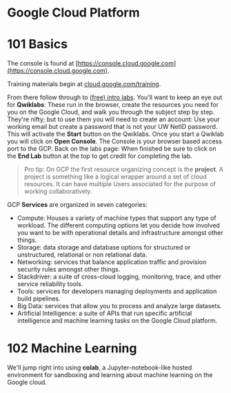 # Google Cloud Platform

# 101 Basics

The console is found at [https://console.cloud.google.com](https://console.cloud.google.com). 

Training materials begin at [cloud.google.com/training](https://cloud.google.com/training/).

From there follow through to [(free) intro labs](https://cloud.google.com/training/free-labs/).
You'll want to keep an eye out for **Qwiklabs**: These run in the browser, create the resources you 
need for you on the Google Cloud, and walk you through the subject step by step. They're nifty; 
but to use them you will need to create an account: Use your working email but create a password
that is not your UW NetID password. This will activate the **Start** button on the Qwiklabs.
Once you start a Qwiklab you will click on **Open Console**. The Console is your browser based
access port to the GCP. Back on the labs page: When finished be sure to click on the **End Lab**
button at the top to get credit for completing the lab. 


> Pro tip: On GCP the first resource organizing concept is the **project**. A project is something like 
a logical wrapper around a set of cloud resources. It can have multiple Users associated for the purpose
of working collaboratively. 

GCP **Services** are organized in seven categories: 

* Compute: Houses a variety of machine types that support any type of workload. The different computing options let you decide how involved you want to be with operational details and infrastructure amongst other things.
* Storage: data storage and database options for structured or unstructured, relational or non relational data.
* Networking: services that balance application traffic and provision security rules amongst other things.
* Stackdriver: a suite of cross-cloud logging, monitoring, trace, and other service reliability tools.
* Tools: services for developers managing deployments and application build pipelines.
* Big Data: services that allow you to process and analyze large datasets.
* Artificial Intelligence: a suite of APIs that run specific artificial intelligence and machine learning tasks on the Google Cloud platform.



# 102 Machine Learning 

We'll jump right into using **colab**, a Jupyter-notebook-like hosted environment for sandboxing and 
learning about machine learning on the Google cloud. 
